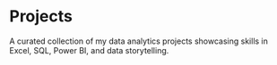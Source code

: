 # Projects
A curated collection of my data analytics projects showcasing skills in Excel, SQL, Power BI, and data storytelling.
